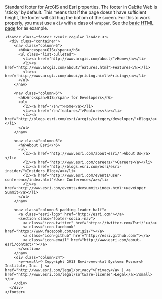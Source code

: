 Standard footer for ArcGIS and Esri properties. The footer in Calcite Web is 'sticky' by default. This means that if the page doesn't have sufficient height, the footer will still hug the bottom of the screen. For this to work properly, you must use a `div` with a class of `wrapper`. See the [basic HTML page](#basic-html-page) for an example.

```
<footer class="footer avenir-regular leader-3">
  <div class="container">
    <nav class="column-6">
      <h6>Arc<span>GIS</span></h6>
      <ul class="list-bulleted">
        <li><a href="http://www.arcgis.com/about/">Home</a></li>
        <li><a href="http://www.arcgis.com/about/features.html">Features</a></li>
        <li><a href="http://www.arcgis.com/about/pricing.html">Pricing</a></li>
      </ul>
    </nav>

    <nav class="column-6">
      <h6>Arc<span>GIS</span> for Developers</h6>
      <ul>
        <li><a href="/en/">Home</a></li>
        <li><a href="/en/features/">Features</a></li>
        <li><a href="http://blogs.esri.com/esri/arcgis/category/developer/">Blog</a></li>
      </ul>
    </nav>

    <nav class="column-6">
      <h6>About Esri</h6>
      <ul>
        <li><a href="http://www.esri.com/about-esri/">About Us</a></li>
        <li><a href="http://www.esri.com/careers/">Careers</a></li>
        <li><a href="http://blogs.esri.com/esri/esri-insider/">Insiders Blog</a></li>
        <li><a href="http://www.esri.com/events/user-conference/index.html">User Conference</a></li>
        <li><a href="http://www.esri.com/events/devsummit/index.html">Developer Summit</a></li>
      </ul>
    </nav>

    <nav class="column-6 padding-leader-half">
      <a class="esri-logo" href="http://esri.com"></a>
      <section class="footer-social-nav">
        <a class="icon-twitter" href="https://twitter.com/Esri/"></a>
        <a class="icon-facebook" href="https://www.facebook.com/esrigis/"></a>
        <a class="icon-github" href="http://esri.github.com/"></a>
        <a class="icon-email" href="http://www.esri.com/about-esri/contact/"></a>
      </section>
    </nav>
    <div class="column-24">
      <p><small>© Copyright 2013 Environmental Systems Research Institute, Inc. | <a href="http://www.esri.com/legal/privacy">Privacy</a> | <a href="http://www.esri.com/legal/software-license">Legal</a></small></p>
    </div>
  </div>
</footer>
```
